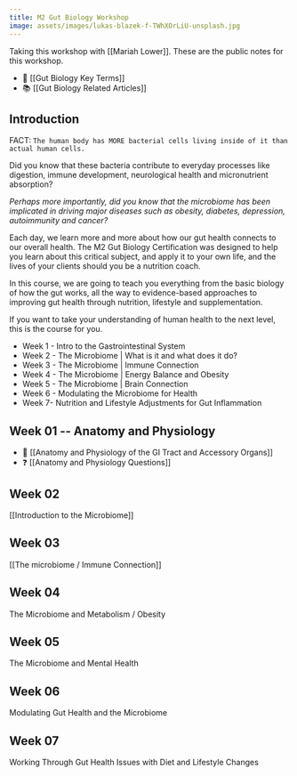 ```yaml
---
title: M2 Gut Biology Workshop
image: assets/images/lukas-blazek-f-TWhXOrLiU-unsplash.jpg
---
```


Taking this workshop with [[Mariah Lower]]. These are the public notes for this workshop.


- 🔑 [[Gut Biology Key Terms]]
- 📚 [[Gut Biology Related Articles]]

## Introduction
FACT: `The human body has MORE bacterial cells living inside of it than actual human cells.`

Did you know that these bacteria contribute to everyday processes like digestion, immune development, neurological health and micronutrient absorption?

*Perhaps more importantly, did you know that the microbiome has been implicated in driving major diseases such as obesity, diabetes, depression, autoimmunity and cancer?*

Each day, we learn more and more about how our gut health connects to our overall health. The M2 Gut Biology Certification was designed to help you learn about this critical subject, and apply it to your own life, and the lives of your clients should you be a nutrition coach.

In this course, we are going to teach you everything from the basic biology of how the gut works, all the way to evidence-based approaches to improving gut health through nutrition, lifestyle and supplementation.

If you want to take your understanding of human health to the next level, this is the course for you.


- Week 1 - Intro to the Gastrointestinal System
- Week 2 - The Microbiome | What is it and what does it do?
- Week 3 - The Microbiome | Immune Connection
- Week 4 - The Microbiome | Energy Balance and Obesity
- Week 5 - The Microbiome | Brain Connection
- Week 6 - Modulating the Microbiome for Health
- Week 7- Nutrition and Lifestyle Adjustments for Gut Inflammation
  
## Week 01 -- Anatomy and Physiology

- 📝 [[Anatomy and Physiology of the GI Tract and Accessory Organs]]
- ❓ [[Anatomy and Physiology Questions]]

## Week 02 
 [[Introduction to the Microbiome]]
## Week 03
  [[The microbiome / Immune Connection]]
## Week 04
 The Microbiome and Metabolism / Obesity
## Week 05
 The Microbiome and Mental Health
## Week 06
 Modulating Gut Health and the Microbiome
## Week 07
 Working Through Gut Health Issues with Diet and Lifestyle Changes

